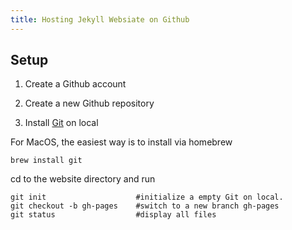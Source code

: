 ```yaml
---
title: Hosting Jekyll Websiate on Github
---
```


## Setup

1. Create a Github account

2. Create a new Github repository

3. Install [Git](https://git-scm.com/downloads) on local

For MacOS, the easiest way is to install via homebrew

```
brew install git
```

cd to the website directory and run

```
git init                    #initialize a empty Git on local.
git checkout -b gh-pages    #switch to a new branch gh-pages
git status                  #display all files
```
